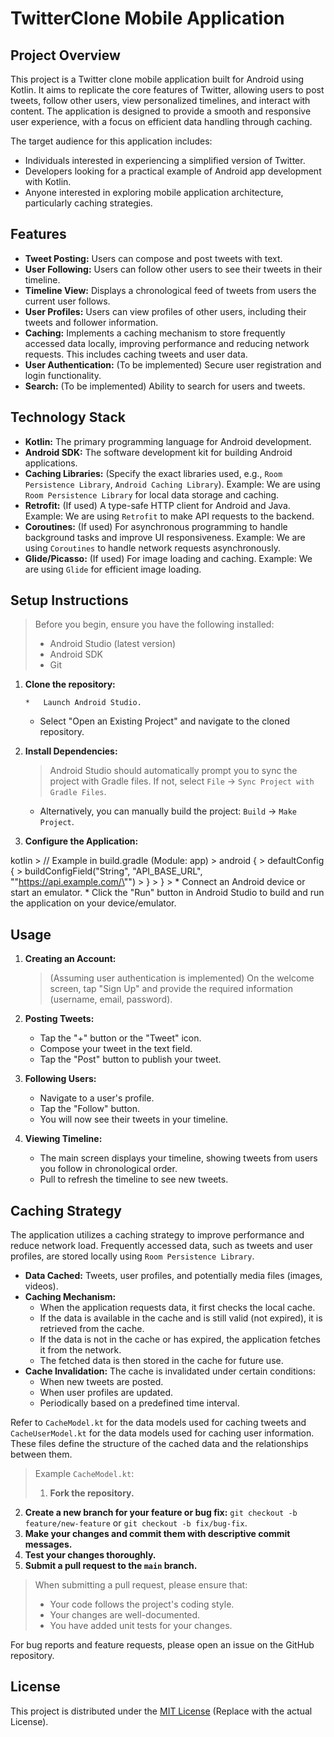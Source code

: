 
# TwitterClone Mobile Application

## Project Overview

This project is a Twitter clone mobile application built for Android using Kotlin. It aims to replicate the core features of Twitter, allowing users to post tweets, follow other users, view personalized timelines, and interact with content. The application is designed to provide a smooth and responsive user experience, with a focus on efficient data handling through caching.

The target audience for this application includes:

*   Individuals interested in experiencing a simplified version of Twitter.
*   Developers looking for a practical example of Android app development with Kotlin.
*   Anyone interested in exploring mobile application architecture, particularly caching strategies.

## Features

*   **Tweet Posting:** Users can compose and post tweets with text.
*   **User Following:** Users can follow other users to see their tweets in their timeline.
*   **Timeline View:** Displays a chronological feed of tweets from users the current user follows.
*   **User Profiles:** Users can view profiles of other users, including their tweets and follower information.
*   **Caching:** Implements a caching mechanism to store frequently accessed data locally, improving performance and reducing network requests. This includes caching tweets and user data.
*   **User Authentication:** (To be implemented) Secure user registration and login functionality.
*   **Search:** (To be implemented) Ability to search for users and tweets.

## Technology Stack

*   **Kotlin:** The primary programming language for Android development.
*   **Android SDK:** The software development kit for building Android applications.
*   **Caching Libraries:** (Specify the exact libraries used, e.g., `Room Persistence Library`, `Android Caching Library`).  Example: We are using `Room Persistence Library` for local data storage and caching.
*   **Retrofit:** (If used) A type-safe HTTP client for Android and Java.  Example: We are using `Retrofit` to make API requests to the backend.
*   **Coroutines:** (If used) For asynchronous programming to handle background tasks and improve UI responsiveness. Example: We are using `Coroutines` to handle network requests asynchronously.
*   **Glide/Picasso:** (If used) For image loading and caching. Example: We are using `Glide` for efficient image loading.

## Setup Instructions

> Before you begin, ensure you have the following installed:
>
> *   Android Studio (latest version)
> *   Android SDK
> *   Git

1.  **Clone the repository:**

        *   Launch Android Studio.
    *   Select "Open an Existing Project" and navigate to the cloned repository.

3.  **Install Dependencies:**

    > Android Studio should automatically prompt you to sync the project with Gradle files. If not, select `File` -> `Sync Project with Gradle Files`.

    *   Alternatively, you can manually build the project: `Build` -> `Make Project`.

4.  **Configure the Application:**

kotlin
    > // Example in build.gradle (Module: app)
    > android {
    >     defaultConfig {
    >         buildConfigField("String", "API_BASE_URL", "\"https://api.example.com/\"")
    >     }
    > }
    >     *   Connect an Android device or start an emulator.
    *   Click the "Run" button in Android Studio to build and run the application on your device/emulator.

## Usage

1.  **Creating an Account:**

    > (Assuming user authentication is implemented) On the welcome screen, tap "Sign Up" and provide the required information (username, email, password).

2.  **Posting Tweets:**

    *   Tap the "+" button or the "Tweet" icon.
    *   Compose your tweet in the text field.
    *   Tap the "Post" button to publish your tweet.

3.  **Following Users:**

    *   Navigate to a user's profile.
    *   Tap the "Follow" button.
    *   You will now see their tweets in your timeline.

4.  **Viewing Timeline:**

    *   The main screen displays your timeline, showing tweets from users you follow in chronological order.
    *   Pull to refresh the timeline to see new tweets.

## Caching Strategy

The application utilizes a caching strategy to improve performance and reduce network load.  Frequently accessed data, such as tweets and user profiles, are stored locally using `Room Persistence Library`.

*   **Data Cached:** Tweets, user profiles, and potentially media files (images, videos).
*   **Caching Mechanism:**
    *   When the application requests data, it first checks the local cache.
    *   If the data is available in the cache and is still valid (not expired), it is retrieved from the cache.
    *   If the data is not in the cache or has expired, the application fetches it from the network.
    *   The fetched data is then stored in the cache for future use.
*   **Cache Invalidation:**  The cache is invalidated under certain conditions:
    *   When new tweets are posted.
    *   When user profiles are updated.
    *   Periodically based on a predefined time interval.

Refer to `CacheModel.kt` for the data models used for caching tweets and `CacheUserModel.kt` for the data models used for caching user information.  These files define the structure of the cached data and the relationships between them.

> Example `CacheModel.kt`:
>
> 1.  **Fork the repository.**
2.  **Create a new branch for your feature or bug fix:** `git checkout -b feature/new-feature` or `git checkout -b fix/bug-fix`.
3.  **Make your changes and commit them with descriptive commit messages.**
4.  **Test your changes thoroughly.**
5.  **Submit a pull request to the `main` branch.**

> When submitting a pull request, please ensure that:
>
> *   Your code follows the project's coding style.
> *   Your changes are well-documented.
> *   You have added unit tests for your changes.

For bug reports and feature requests, please open an issue on the GitHub repository.

## License

This project is distributed under the [MIT License](LICENSE) (Replace with the actual License).


